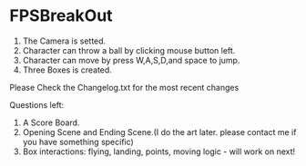 # FPSBreakOut

1. The Camera is setted.
2. Character can throw a ball by clicking mouse button left.
3. Character can move by press W,A,S,D,and space to jump.
4. Three Boxes is created.


Please Check the Changelog.txt for the most recent changes 

Questions left:

1. A Score Board.
2. Opening Scene and Ending Scene.(I do the art later. please contact me if you have something specific)
3. Box interactions: flying, landing, points, moving logic - will work on next!
